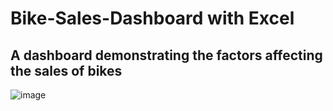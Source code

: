 # Bike-Sales-Dashboard with Excel
## A dashboard demonstrating the factors affecting the sales of bikes


![image](https://github.com/NamrataDatta04/Bike-Sales-Dashboard/assets/87001240/0d882670-de6b-4644-8591-21e971b6cc83)
